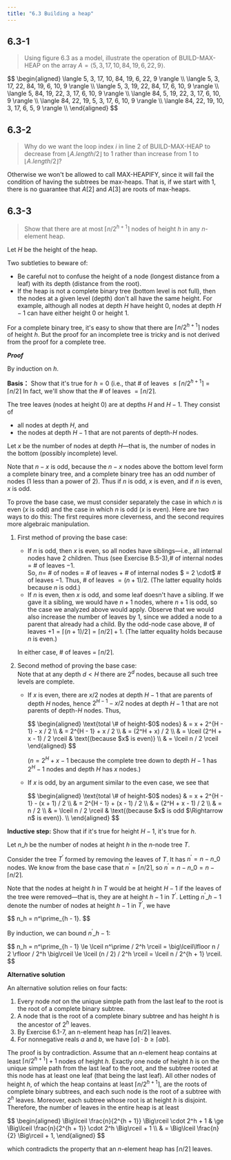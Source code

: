 ```yaml
---
title: "6.3 Building a heap"
---
```


## 6.3-1

> Using figure 6.3 as a model, illustrate the operation of $\text{BUILD-MAX-HEAP}$ on the array $A = \langle 5, 3, 17, 10, 84, 19, 6, 22, 9 \rangle$.

<div>
$$
\begin{aligned}
\langle  5,  3, 17, 10, 84, 19, 6, 22, 9 \rangle \\
\langle  5,  3, 17, 22, 84, 19, 6, 10, 9 \rangle \\
\langle  5,  3, 19, 22, 84, 17, 6, 10, 9 \rangle \\
\langle  5, 84, 19, 22,  3, 17, 6, 10, 9 \rangle \\
\langle 84,  5, 19, 22,  3, 17, 6, 10, 9 \rangle \\
\langle 84, 22, 19,  5,  3, 17, 6, 10, 9 \rangle \\
\langle 84, 22, 19, 10,  3, 17, 6,  5, 9 \rangle \\
\end{aligned}
$$
</div>

## 6.3-2

> Why do we want the loop index $i$ in line 2 of $\text{BUILD-MAX-HEAP}$ to decrease from $\lfloor A.length / 2 \rfloor$ to $1$ rather than increase from $1$ to $\lfloor A.length/2 \rfloor$?

Otherwise we won't be allowed to call $\text{MAX-HEAPIFY}$, since it will fail the condition of having the subtrees be max-heaps. That is, if we start with $1$, there is no guarantee that $A[2]$ and $A[3]$ are roots of max-heaps.

## 6.3-3

> Show that there are at most $\lceil n / 2^{h + 1} \rceil$ nodes of height $h$ in any $n$-element heap.

Let $H$ be the height of the heap.

Two subtleties to beware of:

- Be careful not to confuse the height of a node (longest distance from a leaf) with its depth (distance from the root).
- If the heap is not a complete binary tree (bottom level is not full), then the nodes at a given level (depth) don't all have the same height. For example, although all nodes at depth $H$ have height $0$, nodes at depth $H - 1$ can have either height $0$ or height $1$.

For a complete binary tree, it's easy to show that there are $\lceil n / 2^{h + 1}\rceil$ nodes of height $h$. But the proof for an incomplete tree is tricky and is not derived from the proof for a complete tree.

__*Proof*__ 

By induction on $h$.

**Basis：** Show that it's true for $h = 0$ (i.e., that # of leaves $\le \lceil n / 2^{h + 1} \rceil = \lceil n / 2 \rceil$ In fact, we'll show that the # of leaves $= \lceil n / 2 \rceil$.

The tree leaves (nodes at height $0$) are at depths $H$ and $H - 1$. They consist of

- all nodes at depth $H$, and
- the nodes at depth $H - 1$ that are not parents of depth-$H$ nodes.

Let $x$ be the number of nodes at depth $H$—that is, the number of nodes in the bottom (possibly incomplete) level.

Note that $n - x$ is odd, because the $n - x$ nodes above the bottom level form a complete binary tree, and a complete binary tree has an odd number of nodes ($1$ less than a power of $2$). Thus if $n$ is odd, $x$ is even, and if $n$ is even, $x$ is odd.

To prove the base case, we must consider separately the case in which $n$ is even ($x$ is odd) and the case in which $n$ is odd ($x$ is even). Here are two ways to do this: The first requires more cleverness, and the second requires more algebraic manipulation.

1. First method of proving the base case:  
    - If $n$ is odd, then $x$ is even, so all nodes have siblings—i.e., all internal nodes have $2$ children. Thus (see Exercise B.5-3),# of internal nodes $=$ # of leaves $- 1$.  
        So, $n =$ # of nodes $=$ # of leaves $+$ # of internal nodes $ = 2 \cdot$ # of leaves $- 1$. Thus, # of leaves $= (n + 1) / 2$. (The latter equality holds because $n$ is odd.)  
    - If $n$ is even, then $x$ is odd, and some leaf doesn't have a sibling. If we gave it a sibling, we would have $n + 1$ nodes, where $n + 1$ is odd, so the case we analyzed above would apply. Observe that we would also increase the number of leaves by $1$, since we added a node to a parent that already had a child. By the odd-node case above, # of leaves $+ 1 = \lceil (n + 1) / 2 \rceil = \lceil n / 2 \rceil + 1$. (The latter equality holds because $n$ is even.)  

    In either case, # of leaves = $\lceil n / 2 \rceil$.  
2. Second method of proving the base case:  
    Note that at any depth $d < H$ there are $2^d$ nodes, because all such tree levels are complete.  
    - If $x$ is even, there are $x / 2$ nodes at depth $H - 1$ that are parents of depth $H$ nodes, hence $2^{H - 1} - x / 2$ nodes at depth $H - 1$ that are not parents of depth-$H$ nodes. Thus,
    
        <div>
        $$
        \begin{aligned}
            \text{total \# of height-$0$ nodes}
            & = x + 2^{H - 1} - x / 2 \\
            & = 2^{H - 1} + x / 2 \\
            & = (2^H + x) / 2 \\
            & = \lceil (2^H + x - 1) / 2 \rceil & \text{(because $x$ is even)} \\
            & = \lceil n / 2 \rceil
        \end{aligned}
        $$
        </div>

        ($n = 2^H + x - 1$ because the complete tree down to depth $H - 1$ has $2^H - 1$ nodes and depth $H$ has $x$ nodes.)

    - If $x$ is odd, by an argument similar to the even case, we see that
    
        <div>
        $$
        \begin{aligned}
            \text{total \# of height-$0$ nodes}
            & = x + 2^{H - 1} - (x + 1) / 2 \\
            & = 2^{H - 1} + (x - 1) / 2 \\
            & = (2^H + x - 1) / 2 \\
            & = n / 2 \\
            & = \lceil n / 2 \rceil & \text{(because $x$ is odd $\Rightarrow n$ is even)}. \\
            \end{aligned}
        $$
        </div>

**Inductive step:** Show that if it's true for height $H - 1$, it's true for $h$.

Let $n\_h$ be the number of nodes at height $h$ in the $n$-node tree $T$.

Consider the tree $T^\prime$ formed by removing the leaves of $T$. It has $n^\prime = n - n\_0$ nodes. We know from the base case that $n^\prime = \lceil n / 2 \rceil$, so $n^\prime = n - n\_0 = n - \lceil n / 2 \rceil$.

Note that the nodes at height $h$ in $T$ would be at height $H - 1$ if the leaves of the tree were removed—that is, they are at height $h - 1$ in $T^\prime$. Letting $n^\prime\_{h - 1}$ denote the number of nodes at height $h - 1$ in $T^\prime$, we have

<div>
$$
n_h = n^\prime_{h - 1}.
$$
</div>

By induction, we can bound $n^\prime\_{h - 1}$:

<div>
$$
n_h = n^\prime_{h - 1} \le \lceil n^\prime / 2^h \rceil = \big\lceil\lfloor n / 2 \rfloor / 2^h \big\rceil \le \lceil (n / 2) / 2^h \rceil = \lceil n / 2^{h + 1} \rceil.
$$
</div>

**Alternative solution**

An alternative solution relies on four facts:

1. Every node *not* on the unique simple path from the last leaf to the root is the root of a complete binary subtree.
2. A node that is the root of a complete binary subtree and has height $h$ is the ancestor of $2^h$ leaves.
3. By Exercise 6.1-7, an n-element heap has $\lceil n / 2 \rceil$ leaves.
4. For nonnegative reals $a$ and $b$, we have $\lceil a \rceil \cdot b \ge \lceil ab \rceil$.

The proof is by contradiction. Assume that an $n$-element heap contains at least $\lceil n / 2^{h + 1} \rceil + 1$ nodes of height $h$. Exactly one node of height $h$ is on the unique simple path from the last leaf to the root, and the subtree rooted at this node has at least one leaf (that being the last leaf). All other nodes of height $h$, of which the heap contains at least $\lceil n / 2^{h + 1} \rceil$, are the roots of complete binary subtrees, and each such node is the root of a subtree with $2^h$ leaves. Moreover, each subtree whose root is at height $h$ is disjoint. Therefore, the number of leaves in the entire heap is at least 

<div>
$$
\begin{aligned}
\Big\lceil \frac{n}{2^{h + 1}} \Big\rceil \cdot 2^h + 1
& \ge \Big\lceil \frac{n}{2^{h + 1}} \cdot 2^h \Big\rceil + 1 \\
& =   \Big\lceil \frac{n}{2} \Big\rceil + 1,
\end{aligned}
$$
</div>

which contradicts the property that an $n$-element heap has $\lceil n / 2 \rceil$ leaves.

